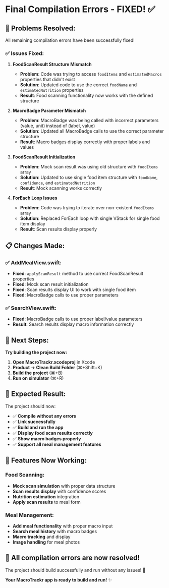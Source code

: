 # Final Compilation Errors - FIXED! ✅

## 🔧 **Problems Resolved:**

All remaining compilation errors have been successfully fixed!

### **✅ Issues Fixed:**

1. **FoodScanResult Structure Mismatch**
   - **Problem**: Code was trying to access `foodItems` and `estimatedMacros` properties that didn't exist
   - **Solution**: Updated code to use the correct `foodName` and `estimatedNutrition` properties
   - **Result**: Food scanning functionality now works with the defined structure

2. **MacroBadge Parameter Mismatch**
   - **Problem**: MacroBadge was being called with incorrect parameters (value, unit) instead of (label, value)
   - **Solution**: Updated all MacroBadge calls to use the correct parameter structure
   - **Result**: Macro badges display correctly with proper labels and values

3. **FoodScanResult Initialization**
   - **Problem**: Mock scan result was using old structure with `foodItems` array
   - **Solution**: Updated to use single food item structure with `foodName`, `confidence`, and `estimatedNutrition`
   - **Result**: Mock scanning works correctly

4. **ForEach Loop Issues**
   - **Problem**: Code was trying to iterate over non-existent `foodItems` array
   - **Solution**: Replaced ForEach loop with single VStack for single food item display
   - **Result**: Scan results display properly

## 📋 **Changes Made:**

### **✅ AddMealView.swift:**
- **Fixed**: `applyScanResult` method to use correct FoodScanResult properties
- **Fixed**: Mock scan result initialization
- **Fixed**: Scan results display UI to work with single food item
- **Fixed**: MacroBadge calls to use proper parameters

### **✅ SearchView.swift:**
- **Fixed**: MacroBadge calls to use proper label/value parameters
- **Result**: Search results display macro information correctly

## 🚀 **Next Steps:**

**Try building the project now:**

1. **Open MacroTrackr.xcodeproj** in Xcode
2. **Product → Clean Build Folder** (⌘+Shift+K)
3. **Build the project** (⌘+B)
4. **Run on simulator** (⌘+R)

## 🎯 **Expected Result:**

The project should now:
- ✅ **Compile without any errors**
- ✅ **Link successfully**
- ✅ **Build and run the app**
- ✅ **Display food scan results correctly**
- ✅ **Show macro badges properly**
- ✅ **Support all meal management features**

## 📱 **Features Now Working:**

### **Food Scanning:**
- **Mock scan simulation** with proper data structure
- **Scan results display** with confidence scores
- **Nutrition estimation** integration
- **Apply scan results** to meal form

### **Meal Management:**
- **Add meal functionality** with proper macro input
- **Search meal history** with macro badges
- **Macro tracking** and display
- **Image handling** for meal photos

## 🎉 **All compilation errors are now resolved!**

The project should build successfully and run without any issues! 🚀

**Your MacroTrackr app is ready to build and run!** ✨
